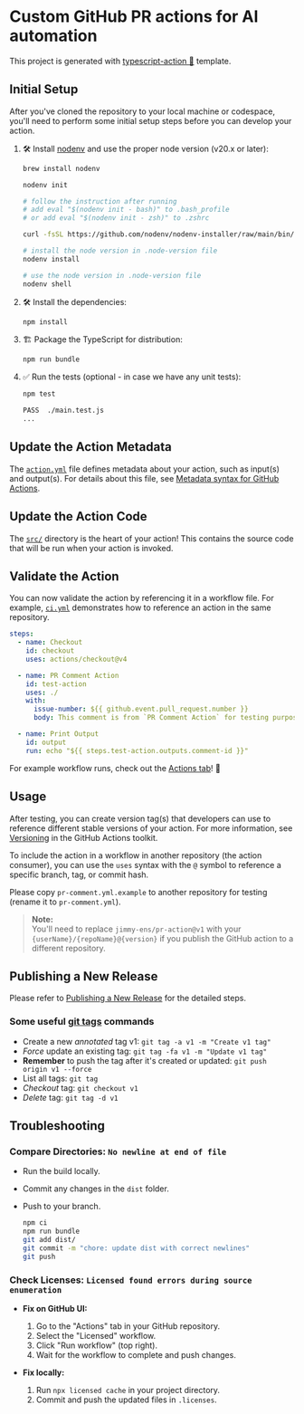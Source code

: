 # Custom GitHub PR actions for AI automation

This project is generated with [typescript-action 🚀](https://github.com/actions/typescript-action) template.

## Initial Setup

After you've cloned the repository to your local machine or codespace, you'll need to perform some initial setup steps before you can develop your action.

1. 🛠️ Install [nodenv](https://github.com/nodenv/nodenv) and use the proper node version (v20.x or later):

   ```bash
   brew install nodenv

   nodenv init

   # follow the instruction after running
   # add eval "$(nodenv init - bash)" to .bash_profile
   # or add eval "$(nodenv init - zsh)" to .zshrc

   curl -fsSL https://github.com/nodenv/nodenv-installer/raw/main/bin/nodenv-doctor | bash

   # install the node version in .node-version file
   nodenv install

   # use the node version in .node-version file
   nodenv shell
   ```

2. 🛠️ Install the dependencies:

   ```bash
   npm install
   ```

3. 🏗️ Package the TypeScript for distribution:

   ```bash
   npm run bundle
   ```

4. ✅ Run the tests (optional - in case we have any unit tests):

   ```bash
   npm test

   PASS  ./main.test.js
   ...
   ```

## Update the Action Metadata

The [`action.yml`](action.yml) file defines metadata about your action, such as input(s) and output(s). For details about this file, see [Metadata syntax for GitHub Actions](https://docs.github.com/en/actions/creating-actions/metadata-syntax-for-github-actions).

## Update the Action Code

The [`src/`](./src/) directory is the heart of your action! This contains the source code that will be run when your action is invoked.

## Validate the Action

You can now validate the action by referencing it in a workflow file. For example, [`ci.yml`](./.github/workflows/ci.yml) demonstrates how to reference an action in the same repository.

```yaml
steps:
  - name: Checkout
    id: checkout
    uses: actions/checkout@v4

  - name: PR Comment Action
    id: test-action
    uses: ./
    with:
      issue-number: ${{ github.event.pull_request.number }}
      body: This comment is from `PR Comment Action` for testing purposes.

  - name: Print Output
    id: output
    run: echo "${{ steps.test-action.outputs.comment-id }}"
```

For example workflow runs, check out the [Actions tab](https://github.com/jimmy-ens/pr-action/actions)! 🚀

## Usage

After testing, you can create version tag(s) that developers can use to reference different stable versions of your action. For more information, see [Versioning](https://github.com/actions/toolkit/blob/master/docs/action-versioning.md) in the GitHub Actions toolkit.

To include the action in a workflow in another repository (the action consumer), you can use the `uses` syntax with the `@` symbol to reference a specific branch, tag, or commit hash.

Please copy `pr-comment.yml.example` to another repository for testing (rename it to `pr-comment.yml`).

> **Note:**  
> You'll need to replace `jimmy-ens/pr-action@v1` with your `{userName}/{repoName}@{version}` if you publish the GitHub action to a different repository.

## Publishing a New Release

Please refer to [Publishing a New Release](https://github.com/actions/typescript-action?tab=readme-ov-file#publishing-a-new-release) for the detailed steps.

### Some useful [git tags](https://www.atlassian.com/git/tutorials/inspecting-a-repository/git-tag) commands

- Create a new *annotated* tag v1: `git tag -a v1 -m "Create v1 tag"`
- *Force* update an existing tag: `git tag -fa v1 -m "Update v1 tag"`
- **Remember** to push the tag after it's created or updated: `git push origin v1 --force`
- List all tags: `git tag`
- *Checkout* tag: `git checkout v1`
- *Delete* tag: `git tag -d v1`

## Troubleshooting

### Compare Directories: `No newline at end of file`

- Run the build locally.
- Commit any changes in the `dist` folder.
- Push to your branch.

  ```bash
  npm ci
  npm run bundle
  git add dist/
  git commit -m "chore: update dist with correct newlines"
  git push
  ```

### Check Licenses: `Licensed found errors during source enumeration`

- **Fix on GitHub UI:**
  1. Go to the "Actions" tab in your GitHub repository.
  2. Select the "Licensed" workflow.
  3. Click "Run workflow" (top right).
  4. Wait for the workflow to complete and push changes.

- **Fix locally:**
  1. Run `npx licensed cache` in your project directory.
  2. Commit and push the updated files in `.licenses`.